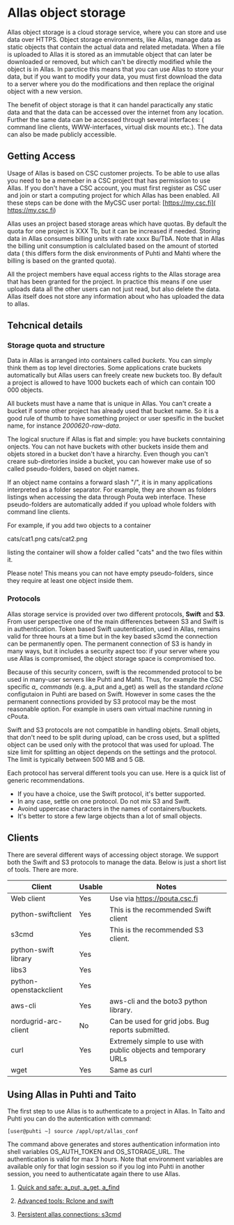 # Allas object storage

Allas object storage is a cloud storage service, where you can store and use data over HTTPS.
Object storage environments, like Allas, manage data as static objects that contain the actual data and
related metadata. When a file is uploaded to Allas it is stored as an immutable object that can later be downloaded 
or removed, but which can't be directly modified while the object is in Allas. In parctice this means that you
can use Allas to store your data, but if you want to modify your data, you must first download the data to 
a server where you do the modifications and then replace the original object with a new version. 

The benefit of object storage is that it can handel paractically any static data and that the data
can be accessed over the internet from any location. Further the same data can be accessed through several
interfaces: ( command line clients, WWW-interfaces, virtual disk mounts etc.). The data can also be made 
publicly accessible.

## Getting Access

Usage of Allas is based on CSC customer projects. To be able to use allas you need to be a memeber in 
a CSC project that has permission to use Allas. If you don't have a CSC account, you must first register as CSC user
and join or start a computing project for which Allas has been enabled. All these steps can be done with the
MyCSC user portal: [https://my.csc.fi]( https://my.csc.fi)

Allas uses an project based storage areas which have quotas. By default the quota for one project is XXX Tb, but it can be increased if needed. Storing data in Allas consumes billing units with rate xxxx Bu/TbA. Note that in Allas the billing unit consumption is calclulated based on the amount of storted data ( this differs form the disk environments of Puhti and Mahti where the billing is based on the granted quota).

All the project members have equal access rights to the Allas storage area that has been granted for the project. In practice this means if one user uploads data all the other users can not just read, but also delete the data. Allas itself does not store any information about who has uploaded the data to allas.

## Tehcnical details
 
### Storage quota and structure 
Data in Allas is arranged into containers called <i>buckets</i>. You can simply think them as top level directories. Some applications crate buckets automatically but Allas users can freely create new buckets too. By default a project is allowed to have 1000 buckets each of which can contain 100 000 objects.

All buckets must have a name that is unique in Allas. You can't create a bucket if some other project has already used that bucket name. So it is a good rule of thumb to have something project or user spesific in the bucket name, for instance <i>2000620-raw-data</i>.

The logical sructure if Allas is flat and simple: you have buckets conntaining onjects. You can not have buckets with other buckets inside them and objets stored in a bucket don't have a hirarchy. Even though you can't creare sub-diretories inside a bucket, you can however make use of so called pseudo-folders, based on objet names.

If an object name contains a forward slash "/", it is in many applications interpreted as a folder separator. For example, they are shown as folders listings when accessing the data through Pouta web interface. These pseudo-folders are automatically added if you upload whole folders with command line clients.

For example, if you add two objects to a container

cats/cat1.png
cats/cat2.png

listing the container will show a folder called "cats" and the two files within it.

Please note! This means you can not have empty pseudo-folders, since they require at least one object inside them.
 

### Protocols

Allas storage service is provided over two different protocols, <b>Swift</b> and <b>S3</b>. From user perspective one of the main differences between S3 and Swift is in authentication. Token based Swift uautentication, used in Allas, remains valid for three hours at a time but in the key based s3cmd the connection can be permanently open. The permanent connection of S3 is handy in many ways, but it includes a security aspect too: if your server where you use Allas is compromised, the object storage space is compromised too.

Because of this security concern, swift is the recommended protocol to be used in many-user servers like Puhti and Mahti. Thus, for example the CSC specific <i>a_ commands</i> (e.g. a_put and a_get) as well as the standard <i>rclone</i> configutaion in Puhti are based on Swift.  However in some cases the the permanent connections provided by S3 protocol may be the most reasonable option. For example in users own virtual machine running in cPouta.

Swift and S3 protocols are not compatible in handling objets. Small objets, that don't need to be split during upload, can be cross used, but a splitted object can be used only with the protocol that was used for upload. The size limit for splitting an object depends on the settings and the protocol. The limit is typically between 500 MB and 5 GB. 

Each protocol has serveral different tools you can use. Here is a quick list of generic recommendations.

*   If you have a choice, use the Swift protocol, it's better supported.
*   In any case, settle on one protocol. Do not mix S3 and Swift.
*   Avoind uppercase characters in the names of containers/buckets.
*   It's better to store a few large objects than a lot of small objects.



## Clients

There are several different ways of accessing object storage. We support both the Swift and S3 protocols to manage the data. Below is just a short list of tools. There are more.

| Client |	Usable |	Notes |
|------- |--------| ------|
| Web client |	Yes | Use via https://pouta.csc.fi |
| python-swiftclient |	Yes |	This is the recommended Swift client |
| s3cmd |	Yes | This is the recommended S3 client. |
| python-swift library |	Yes |	 |
| libs3 |	Yes | | 	  	 
| python-openstackclient |	Yes | |	  	 
| aws-cli |	Yes |	aws-cli and the boto3 python library. |
| nordugrid-arc-client |	No |	Can be used for grid jobs. Bug reports submitted.|
| curl |	Yes | Extremely simple to use with public objects and temporary URLs |
| wget |	Yes | 	Same as curl |


## Using Allas in Puhti and Taito

The first step to use Allas is to authenticate to a project in Allas. In Taito and Puhti you can do the autentication with command:

    [user@puhti ~] source /appl/opt/allas_conf

The command above generates and stores authentication information into shell variables OS_AUTH_TOKEN and OS_STORAGE_URL. The authentication is valid for max 3 hours. Note that environment variables are available only for that login session so if you log into Puhti in another session, you need to authenticatate again there to use Allas.


 1.  [Quick and safe: a_put, a_get, a_find](./a_commands.md)

 2.  [Advanced tools: Rclone and swift](./rclone.md)

 3.  [Persistent allas connections: s3cmd](./s3cmd.md)

